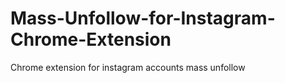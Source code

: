# Mass-Unfollow-for-Instagram-Chrome-Extension
Chrome extension for instagram accounts mass unfollow
